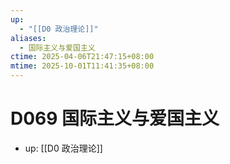 ```yaml
---
up:
  - "[[D0 政治理论]]"
aliases:
  - 国际主义与爱国主义
ctime: 2025-04-06T21:47:15+08:00
mtime: 2025-10-01T11:41:35+08:00
---
```


# D069 国际主义与爱国主义

- up: [[D0 政治理论]]
